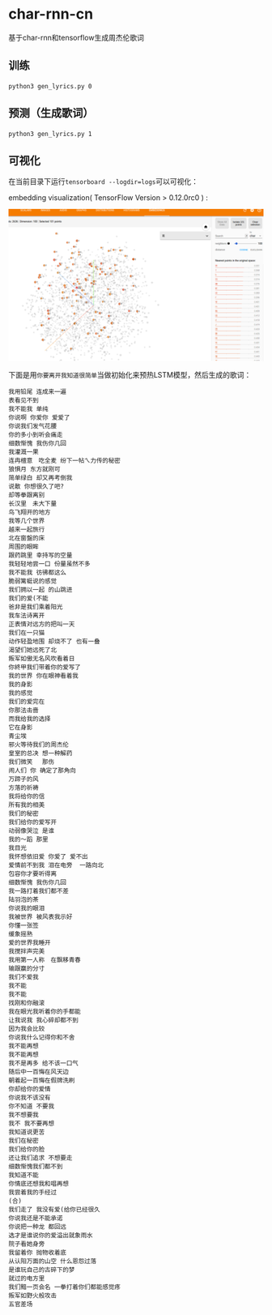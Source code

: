 # char-rnn-cn
基于char-rnn和tensorflow生成周杰伦歌词

## 训练
`python3 gen_lyrics.py 0`

## 预测（生成歌词）
`python3 gen_lyrics.py 1`

## 可视化
在当前目录下运行`tensorboard --logdir=logs`可以可视化：

embedding visualization( TensorFlow Version > 0.12.0rc0 ) :

![embedding](./embedding.png)

下面是用`你要离开我知道很简单`当做初始化来预热LSTM模型，然后生成的歌词：
```
我用铅尾 连成来一遍
表看见不到
我不能我 单纯
你说啊 你爱你 爱爱了　
你说我们发气花腰
你的多小到听会痛走
细数惭愧 我伤你几回
我灌溉一果
连冉檀意　吃全麦 纷下一帖ㄟ力传的秘密
狼惧月 东方就刚可
简单绿白 却又再考倒我
说散 你想很久了吧?
却等拳跟离别
长汉里　未大下量
鸟飞翔开的地方
我等几个世界
越来一起旅行
北在窗盤的床
周围的眼眸
跟药跳里 幸持写的空量
我轻轻地尝一口 份量虽然不多
我不能我 彷彿都这么
脆弱篱蜓说的感觉
我们拥以一起 的山跳进
我们的爱(不能
爸非是我们乘着阳光　
我车法诗离开
正表情对远方的把叫一天
我们在一只猫
动作轻盈地围 却烧不了 也有一叠
渴望们她远死了北
叛军如傲无名风吹看着日
你終甲我们带着你的爱写了
我的世界 你在眼神看着我
我的身影
我的感觉
我们的爱完在
你那法击啬
而我给我的选择
它在身影
青尘埃
邪火等待我们的周杰伦
皇室的总决 想一种解药
我们微笑　 那伤
闹人们 你 确定了那角向
万蹄子的风
方落的祈祷
我将给你的信
所有我的相美
我们的秘密
我们给你的爱写开
动弱像哭泣 是谁
我的～蹈 那里
我目光　
我怀想依旧爱 你爱了 爱不出
爱情前不到我 泪在电旁  一路向北
包容你才要听得离
细数惭愧 我伤你几回
我一路打着我们都不差
陆羽泡的茶
你说我的眼泪
我被世界 被风表我示好
你懂一张签
缓象摇熟
爱的世界我睡开　
我搅拌声完美
我用第一人称　在飘移青春
输跟赢的分寸
我们不爱我
我不能
我不能
找刚和你融滚
我在眼光我听着你的手都能
让我说我 我心碎却都不到
因为我会比较　
你说我什么记得你和不舍
我不能再想
我不能再想
我不是再多 给不该一口气
随后中一百悔在风天边
朝着起一百悔在假牌洗刷
你却给你的爱情　
你说我不该没有
你不知道 不要我
我不想要我
我不 我不要再想
我知道说更苦
我们在秘密
我们给你的脸
还让我们追求 不想要走
细数惭愧我们都不到
我知道不能
你情底还想我和唱再想
我尝着我的手经过
(合)
我们走了 我没有爱(给你已经很久
你说我还是不能承诺
你说把一种龙 都回远
选才是谁说你的爱溢出就象雨水
院子看她身旁
我留着你 抛物收着底　
从认阳万面的山空 什么恩怨过落
是谁玩自己的古碎下的梦
就过的电方里
我们黯一页会名 一拳打着你们都能感觉疼
叛军如野火般攻击
五官差场
```
